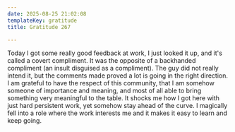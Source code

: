 ```yaml
---
date: 2025-08-25 21:02:08
templateKey: gratitude
title: Gratitude 267

---
```


Today I got some really good feedback at work, I just looked it up, and it's
called a covert compliment.  It was the opposite of a backhanded compliment (an
insult disguised as a compliment).  The guy did not really intend it, but the
comments made proved a lot is going in the right direction.  I am grateful to
have the respect of this community, that I am somehow someone of importance and
meaning, and most of all able to bring something very meaningful to the table.
It shocks me how I got here with just hard persistent work, yet somehow stay
ahead of the curve.  I magically fell into a role where the work interests me
and it makes it easy to learn and keep going.
